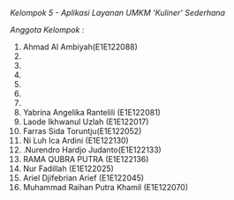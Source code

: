 *Kelompok 5 - Aplikasi Layanan UMKM 'Kuliner' Sederhana*


*Anggota Kelompok :*

1. Ahmad Al Ambiyah(E1E122088)
2.
3.
4.
5.
6.
7.
8. Yabrina Angelika Rantelili (E1E122081)
9. Laode Ikhwanul Uzlah (E1E122017)
10. Farras Sida Toruntju(E1E122052)
11. Ni Luh Ica Ardini (E1E122130)
12. .Nurendro Hardjo Judanto(E1E122133)
13. RAMA QUBRA PUTRA (E1E122136)
14. Nur Fadillah (E1E122025)
15. Ariel Djifebrian Arief (E1E122045)
16. Muhammad Raihan Putra Khamil (E1E122070)
